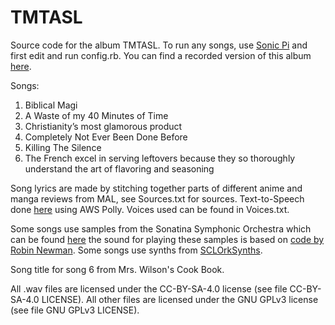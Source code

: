 # TMTASL
Source code for the album TMTASL. To run any songs, use [Sonic Pi](https://sonic-pi.net/) and first edit and run config.rb. You can find a recorded version of this album [here](https://beguiledbyguillotining.bandcamp.com/album/tmtasl).

Songs:
1. Biblical Magi
2. A Waste of my 40 Minutes of Time
3. Christianity’s most glamorous product
4. Completely Not Ever Been Done Before
5. Killing The Silence
6. The French excel in serving leftovers because they so thoroughly understand the art of flavoring and seasoning

Song lyrics are made by stitching together parts of different anime and manga reviews from MAL, see Sources.txt for sources.
Text-to-Speech done [here](https://ttsmp3.com/) using AWS Polly. Voices used can be found in Voices.txt.

Some songs use samples from the Sonatina Symphonic Orchestra which can be found [here](https://github.com/peastman/sso) the sound for playing these samples is based on [code by Robin Newman](https://rbnrpi.wordpress.com/2016/03/16/sonatina-symphonic-orchestra-revisited-to-give-55-sample-voices-for-sonic-pi/).
Some songs use synths from [SCLOrkSynths](https://github.com/SCLOrkHub/SCLOrkSynths).

Song title for song 6 from Mrs. Wilson's Cook Book.

All .wav files are licensed under the CC-BY-SA-4.0 license (see file CC-BY-SA-4.0 LICENSE).
All other files are licensed under the GNU GPLv3 license (see file GNU GPLv3 LICENSE).